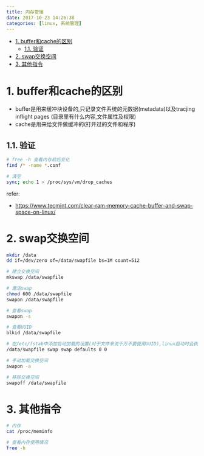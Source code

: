 ```yaml
---
title: 内存管理
date: 2017-10-23 14:26:38
categories: [linux, 系统管理]
---
```


<!-- TOC -->

- [1. buffer和cache的区别](#1-buffer%E5%92%8Ccache%E7%9A%84%E5%8C%BA%E5%88%AB)
    - [1.1. 验证](#11-%E9%AA%8C%E8%AF%81)
- [2. swap交换空间](#2-swap%E4%BA%A4%E6%8D%A2%E7%A9%BA%E9%97%B4)
- [3. 其他指令](#3-%E5%85%B6%E4%BB%96%E6%8C%87%E4%BB%A4)

<!-- /TOC -->

# 1. buffer和cache的区别
* buffer是用来缓冲块设备的,只记录文件系统的元数据(metadata)以及tracjing inflight pages (目录里有什么内容,文件属性及权限)
* cache是用来给文件做缓冲的(打开过的文件和程序)


## 1.1. 验证
```bash
# free -h 查看内存前后变化
find /* -name *.conf

# 清空
sync; echo 1 > /proc/sys/vm/drop_caches
```

refer:
* https://www.tecmint.com/clear-ram-memory-cache-buffer-and-swap-space-on-linux/

# 2. swap交换空间
```bash
mkdir /data
dd if=/dev/zero of=/data/swapfile bs=1M count=512

# 建立交换空间
mkswap /data/swapfile

# 激活swap
chmod 600 /data/swapfile
swapon /data/swapfile

# 查看swap
swapon -s

# 查看UUID
blkid /data/swapfile

# 在/etc/fstab中添加自动加载的设置(对于文件来说千万不要使用UUID),linux启动时会执行swapon -a,加载交换空间
/data/swapfile swap swap defaults 0 0

# 手动加载交换空间
swapon -a

# 移除交换空间
swapoff /data/swapfile
```

# 3. 其他指令
```bash
# 内存
cat /proc/meminfo

# 查看内存使用情况
free -h
```

